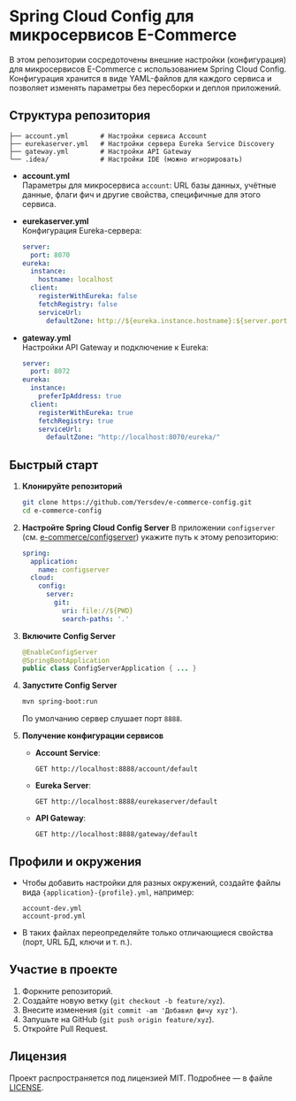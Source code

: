 # Spring Cloud Config для микросервисов E-Commerce

В этом репозитории сосредоточены внешние настройки (конфигурация) для микросервисов E-Commerce с использованием Spring Cloud Config. Конфигурация хранится в виде YAML-файлов для каждого сервиса и позволяет изменять параметры без пересборки и деплоя приложений.

## Структура репозитория

```
├── account.yml        # Настройки сервиса Account
├── eurekaserver.yml   # Настройки сервера Eureka Service Discovery
├── gateway.yml        # Настройки API Gateway
└── .idea/             # Настройки IDE (можно игнорировать)
```

- **account.yml**  
  Параметры для микросервиса `account`: URL базы данных, учётные данные, флаги фич и другие свойства, специфичные для этого сервиса.

- **eurekaserver.yml**  
  Конфигурация Eureka-сервера:
  ```yaml
  server:
    port: 8070
  eureka:
    instance:
      hostname: localhost
    client:
      registerWithEureka: false
      fetchRegistry: false
      serviceUrl:
        defaultZone: http://${eureka.instance.hostname}:${server.port}/eureka/
  ```

- **gateway.yml**  
  Настройки API Gateway и подключение к Eureka:
  ```yaml
  server:
    port: 8072
  eureka:
    instance:
      preferIpAddress: true
    client:
      registerWithEureka: true
      fetchRegistry: true
      serviceUrl:
        defaultZone: "http://localhost:8070/eureka/"
  ```

## Быстрый старт

1. **Клонируйте репозиторий**
   ```bash
   git clone https://github.com/Yersdev/e-commerce-config.git
   cd e-commerce-config
   ```

2. **Настройте Spring Cloud Config Server**
   В приложении `configserver` (см. [e-commerce/configserver](https://github.com/Yersdev/e-commerce/tree/main/configserver)) укажите путь к этому репозиторию:
   ```yaml
   spring:
     application:
       name: configserver
     cloud:
       config:
         server:
           git:
             uri: file://${PWD}
             search-paths: '.'
   ```

3. **Включите Config Server**
   ```java
   @EnableConfigServer
   @SpringBootApplication
   public class ConfigServerApplication { ... }
   ```

4. **Запустите Config Server**
   ```bash
   mvn spring-boot:run
   ```
   По умолчанию сервер слушает порт `8888`.

5. **Получение конфигурации сервисов**

    - **Account Service**:
      ```http
      GET http://localhost:8888/account/default
      ```

    - **Eureka Server**:
      ```http
      GET http://localhost:8888/eurekaserver/default
      ```

    - **API Gateway**:
      ```http
      GET http://localhost:8888/gateway/default
      ```

## Профили и окружения

- Чтобы добавить настройки для разных окружений, создайте файлы вида `{application}-{profile}.yml`, например:
  ```
  account-dev.yml
  account-prod.yml
  ```
- В таких файлах переопределяйте только отличающиеся свойства (порт, URL БД, ключи и т. п.).

## Участие в проекте

1. Форкните репозиторий.
2. Создайте новую ветку (`git checkout -b feature/xyz`).
3. Внесите изменения (`git commit -am 'Добавил фичу xyz'`).
4. Запушьте на GitHub (`git push origin feature/xyz`).
5. Откройте Pull Request.

## Лицензия

Проект распространяется под лицензией MIT. Подробнее — в файле [LICENSE](LICENSE).

